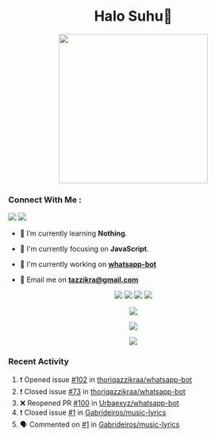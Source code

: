 <h1 align="center">Halo Suhu👋</h1>

<p align="center"><img src="https://avatars.githubusercontent.com/thoriqazzikraa" width="300" height="300"></p>

<h3 align="left">Connect With Me :</h3>
<a href="https://facebook.com/thoriqazzikra"><img src="https://img.icons8.com/color/48/000000/facebook.png"></a> <a href="https://instagram.com/thoriqazzikraa"><img src="https://img.icons8.com/fluency/48/000000/instagram-new.png"></a>

- 🌱 I’m currently learning **Nothing**.

- 👀 I'm currently focusing on **JavaScript**.

- 📝 I'm currently working on **[whatsapp-bot](https://github.com/Urbaexyz/whatsapp-bot)**

- 📩 Email me on **tazzikra@gmail.com**  


<p align="center">
  <img src="https://img.shields.io/badge/-JavaScript-black?style=flat-square&logo=javascript" />
  <img src="https://img.shields.io/badge/-Node.js-black?style=flat-square&logo=Node.js" />
  <img src="https://img.shields.io/badge/-Git-black?style=flat-square&logo=git" />
  <img src="https://img.shields.io/badge/-GitHub-black?style=flat-square&logo=github" />
</p>

<p align="center">
  <a href="https://github.com/thoriqazzikraa/whatsapp-bot"><img src="https://github-readme-stats-one-alpha-39.vercel.app/api/pin?username=thoriqazzikraa&repo=whatsapp-bot&bg_color=30,e96443,904e95&title_color=fff&text_color=fff&icon_color=fff&hide_border=true&show_owner=true&show_icons=true" /></a></p>
 
<p align="center"> 
  <img src="https://github-readme-stats-one-alpha-39.vercel.app/api?username=thoriqazzikraa&bg_color=30,e96443,904e95&title_color=fff&count_private=true&include_all_commits=false&text_color=fff&icon_color=fff&hide_border=true&show_icons=true" /></p>
  
<p align="center">
  <img src="https://github-readme-stats-one-alpha-39.vercel.app/api/top-langs?username=thoriqazzikraa&bg_color=30,e96443,904e95&title_color=fff&text_color=fff&hide_border=true&show_icons=true&layout=compact" /></p>

### Recent Activity

<!--START_SECTION:activity-->
1. ❗️ Opened issue [#102](https://github.com/thoriqazzikraa/whatsapp-bot/issues/102) in [thoriqazzikraa/whatsapp-bot](https://github.com/thoriqazzikraa/whatsapp-bot)
2. ❗️ Closed issue [#73](https://github.com/thoriqazzikraa/whatsapp-bot/issues/73) in [thoriqazzikraa/whatsapp-bot](https://github.com/thoriqazzikraa/whatsapp-bot)
3. ❌ Reopened PR [#100](https://github.com/Urbaexyz/whatsapp-bot/pull/100) in [Urbaexyz/whatsapp-bot](https://github.com/Urbaexyz/whatsapp-bot)
4. ❗️ Closed issue [#1](https://github.com/Gabrideiros/music-lyrics/issues/1) in [Gabrideiros/music-lyrics](https://github.com/Gabrideiros/music-lyrics)
5. 🗣 Commented on [#1](https://github.com/Gabrideiros/music-lyrics/issues/1) in [Gabrideiros/music-lyrics](https://github.com/Gabrideiros/music-lyrics)
<!--END_SECTION:activity-->

